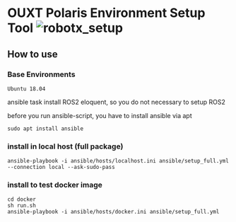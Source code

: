 # OUXT Polaris Environment Setup Tool ![robotx_setup](https://github.com/OUXT-Polaris/robotx_setup/workflows/robotx_setup/badge.svg)

## How to use

### Base Environments

```
Ubuntu 18.04
```

ansible task install ROS2 eloquent, so you do not necessary to setup ROS2

before you run ansible-script, you have to install ansible via apt

```
sudo apt install ansible
```

### install in local host (full package)

```
ansible-playbook -i ansible/hosts/localhost.ini ansible/setup_full.yml --connection local --ask-sudo-pass
```

### install to test docker image

```
cd docker
sh run.sh
ansible-playbook -i ansible/hosts/docker.ini ansible/setup_full.yml
```